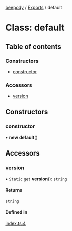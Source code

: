 [beepody](../README.md) / [Exports](../modules.md) / default

# Class: default

## Table of contents

### Constructors

- [constructor](default.md#constructor)

### Accessors

- [version](default.md#version)

## Constructors

### constructor

• **new default**()

## Accessors

### version

• `Static` `get` **version**(): `string`

#### Returns

`string`

#### Defined in

[index.ts:4](https://github.com/Beepody/beepody/blob/4788429/src/index.ts#L4)
